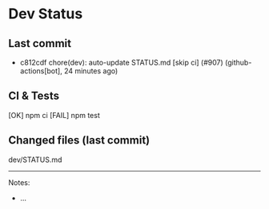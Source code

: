 # Dev Status

## Last commit
- c812cdf chore(dev): auto-update STATUS.md [skip ci] (#907) (github-actions[bot], 24 minutes ago)
## CI & Tests
[OK] npm ci
[FAIL] npm test

## Changed files (last commit)
dev/STATUS.md

---
Notes:
- ...
